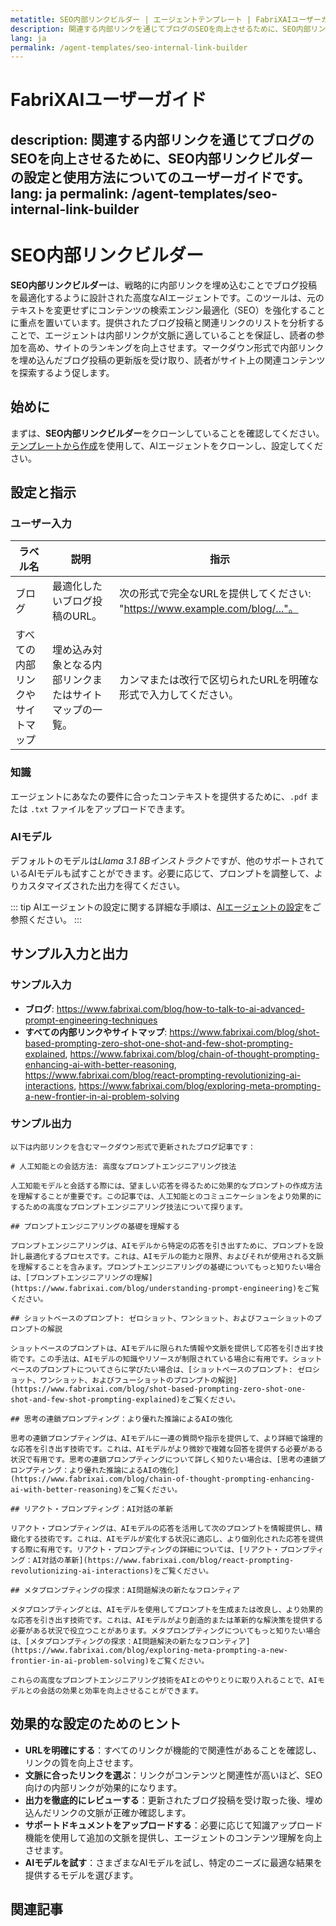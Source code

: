 ```yaml
---
metatitle: SEO内部リンクビルダー | エージェントテンプレート | FabriXAIユーザーガイド
description: 関連する内部リンクを通じてブログのSEOを向上させるために、SEO内部リンクビルダーの設定と使用方法についてのユーザーガイドです。
lang: ja
permalink: /agent-templates/seo-internal-link-builder
---
```


# FabriXAIユーザーガイド
description: 関連する内部リンクを通じてブログのSEOを向上させるために、SEO内部リンクビルダーの設定と使用方法についてのユーザーガイドです。
lang: ja
permalink: /agent-templates/seo-internal-link-builder
---

# SEO内部リンクビルダー

**SEO内部リンクビルダー**は、戦略的に内部リンクを埋め込むことでブログ投稿を最適化するように設計された高度なAIエージェントです。このツールは、元のテキストを変更せずにコンテンツの検索エンジン最適化（SEO）を強化することに重点を置いています。提供されたブログ投稿と関連リンクのリストを分析することで、エージェントは内部リンクが文脈に適していることを保証し、読者の参加を高め、サイトのランキングを向上させます。マークダウン形式で内部リンクを埋め込んだブログ投稿の更新版を受け取り、読者がサイト上の関連コンテンツを探索するよう促します。

## 始めに

まずは、**SEO内部リンクビルダー**をクローンしていることを確認してください。[テンプレートから作成](/en-us/create-from-templates/)を使用して、AIエージェントをクローンし、設定してください。

## 設定と指示

### ユーザー入力

| ラベル名                             | 説明                                                    | 指示                                                                                       |
| ------------------------------------ | ------------------------------------------------------- | ------------------------------------------------------------------------------------------ |
| ブログ                               | 最適化したいブログ投稿のURL。                           | 次の形式で完全なURLを提供してください: "https://www.example.com/blog/..."。                   |
| すべての内部リンクやサイトマップ       | 埋め込み対象となる内部リンクまたはサイトマップの一覧。 | カンマまたは改行で区切られたURLを明確な形式で入力してください。                             |

### 知識

エージェントにあなたの要件に合ったコンテキストを提供するために、`.pdf` または `.txt` ファイルをアップロードできます。

### AIモデル

デフォルトのモデルは*Llama 3.1 8Bインストラクト*ですが、他のサポートされているAIモデルも試すことができます。必要に応じて、プロンプトを調整して、よりカスタマイズされた出力を得てください。

::: tip
AIエージェントの設定に関する詳細な手順は、[AIエージェントの設定](/en-us/configure-ai-agent/)をご参照ください。
:::

## サンプル入力と出力

### サンプル入力

- **ブログ**: https://www.fabrixai.com/blog/how-to-talk-to-ai-advanced-prompt-engineering-techniques
- **すべての内部リンクやサイトマップ**: https://www.fabrixai.com/blog/shot-based-prompting-zero-shot-one-shot-and-few-shot-prompting-explained, https://www.fabrixai.com/blog/chain-of-thought-prompting-enhancing-ai-with-better-reasoning, https://www.fabrixai.com/blog/react-prompting-revolutionizing-ai-interactions, https://www.fabrixai.com/blog/exploring-meta-prompting-a-new-frontier-in-ai-problem-solving

### サンプル出力

```
以下は内部リンクを含むマークダウン形式で更新されたブログ記事です：

# 人工知能との会話方法: 高度なプロンプトエンジニアリング技法

人工知能モデルと会話する際には、望ましい応答を得るために効果的なプロンプトの作成方法を理解することが重要です。この記事では、人工知能とのコミュニケーションをより効果的にするための高度なプロンプトエンジニアリング技法について探ります。

## プロンプトエンジニアリングの基礎を理解する

プロンプトエンジニアリングは、AIモデルから特定の応答を引き出すために、プロンプトを設計し最適化するプロセスです。これは、AIモデルの能力と限界、およびそれが使用される文脈を理解することを含みます。プロンプトエンジニアリングの基礎についてもっと知りたい場合は、[プロンプトエンジニアリングの理解](https://www.fabrixai.com/blog/understanding-prompt-engineering)をご覧ください。

## ショットベースのプロンプト: ゼロショット、ワンショット、およびフューショットのプロンプトの解説

ショットベースのプロンプトは、AIモデルに限られた情報や文脈を提供して応答を引き出す技術です。この手法は、AIモデルの知識やリソースが制限されている場合に有用です。ショットベースのプロンプトについてさらに学びたい場合は、[ショットベースのプロンプト: ゼロショット、ワンショット、およびフューショットのプロンプトの解説](https://www.fabrixai.com/blog/shot-based-prompting-zero-shot-one-shot-and-few-shot-prompting-explained)をご覧ください。

## 思考の連鎖プロンプティング：より優れた推論によるAIの強化

思考の連鎖プロンプティングは、AIモデルに一連の質問や指示を提供して、より詳細で論理的な応答を引き出す技術です。これは、AIモデルがより微妙で複雑な回答を提供する必要がある状況で有用です。思考の連鎖プロンプティングについて詳しく知りたい場合は、[思考の連鎖プロンプティング：より優れた推論によるAIの強化](https://www.fabrixai.com/blog/chain-of-thought-prompting-enhancing-ai-with-better-reasoning)をご覧ください。

## リアクト・プロンプティング：AI対話の革新

リアクト・プロンプティングは、AIモデルの応答を活用して次のプロンプトを情報提供し、精緻化する技術です。これは、AIモデルが変化する状況に適応し、より個別化された応答を提供する際に有用です。リアクト・プロンプティングの詳細については、[リアクト・プロンプティング：AI対話の革新](https://www.fabrixai.com/blog/react-prompting-revolutionizing-ai-interactions)をご覧ください。

## メタプロンプティングの探求：AI問題解決の新たなフロンティア

メタプロンプティングとは、AIモデルを使用してプロンプトを生成または改良し、より効果的な応答を引き出す技術です。これは、AIモデルがより創造的または革新的な解決策を提供する必要がある状況で役立つことがあります。メタプロンプティングについてもっと知りたい場合は、[メタプロンプティングの探求：AI問題解決の新たなフロンティア](https://www.fabrixai.com/blog/exploring-meta-prompting-a-new-frontier-in-ai-problem-solving)をご覧ください。

これらの高度なプロンプトエンジニアリング技術をAIとのやりとりに取り入れることで、AIモデルとの会話の効果と効率を向上させることができます。
```

## 効果的な設定のためのヒント

- **URLを明確にする**：すべてのリンクが機能的で関連性があることを確認し、リンクの質を向上させます。
- **文脈に合ったリンクを選ぶ**：リンクがコンテンツと関連性が高いほど、SEO向けの内部リンクが効果的になります。
- **出力を徹底的にレビューする**：更新されたブログ投稿を受け取った後、埋め込んだリンクの文脈が正確か確認します。
- **サポートドキュメントをアップロードする**：必要に応じて知識アップロード機能を使用して追加の文脈を提供し、エージェントのコンテンツ理解を向上させます。
- **AIモデルを試す**：さまざまなAIモデルを試し、特定のニーズに最適な結果を提供するモデルを選びます。

## 関連記事

